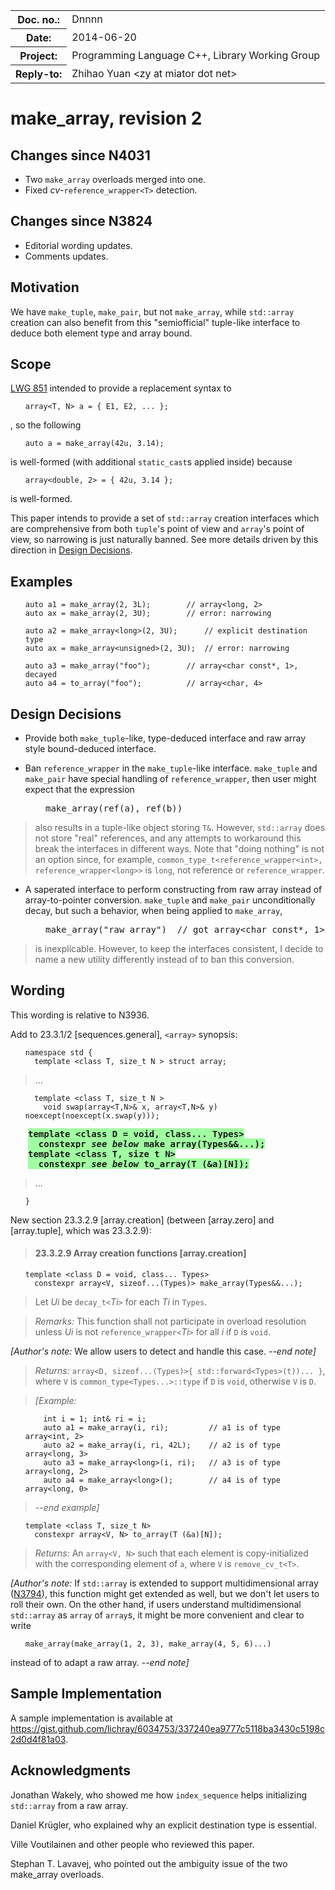 <!-- maruku -o make_array.html make_array.md -->

<style type="text/css">
pre code { display: block; margin-left: 2em; }
div { display: block; margin-left: 2em; }
ins { text-decoration: none; font-weight: bold; background-color: #A0FFA0 }
del { text-decoration: line-through; background-color: #FFA0A0 }
</style>

<table><tbody>
<tr><th>Doc. no.:</th>	<td>Dnnnn</td></tr>
<tr><th>Date:</th>	<td>2014-06-20</td></tr>
<tr><th>Project:</th>	<td>Programming Language C++, Library Working Group</td></tr>
<tr><th>Reply-to:</th>	<td>Zhihao Yuan &lt;zy at miator dot net&gt;</td></tr>
</tbody></table>

# make_array, revision 2

## Changes since N4031

- Two `make_array` overloads merged into one.
- Fixed _cv_-`reference_wrapper<T>` detection.

## Changes since N3824

- Editorial wording updates.
- Comments updates.

## Motivation

We have `make_tuple`, `make_pair`, but not `make_array`, while `std::array`
creation can also benefit from this "semiofficial" tuple-like interface to
deduce both element type and array bound.

## Scope

[LWG 851](http://cplusplus.github.io/LWG/lwg-closed.html#851) intended
to provide a replacement syntax to

    array<T, N> a = { E1, E2, ... };

, so the following

    auto a = make_array(42u, 3.14);

is well-formed (with additional `static_cast`s applied inside) because

    array<double, 2> = { 42u, 3.14 };

is well-formed.

This paper intends to provide a set of `std::array` creation interfaces
which are
comprehensive from both `tuple`'s point of view and `array`'s point of
view, so narrowing is just naturally banned.  See more details
driven by this direction in [Design Decisions](#design_decisions).

## Examples

    auto a1 = make_array(2, 3L);        // array<long, 2>
    auto ax = make_array(2, 3U);        // error: narrowing

    auto a2 = make_array<long>(2, 3U);      // explicit destination type
    auto ax = make_array<unsigned>(2, 3U);  // error: narrowing

    auto a3 = make_array("foo");        // array<char const*, 1>, decayed
    auto a4 = to_array("foo");          // array<char, 4>

## Design Decisions

- Provide both `make_tuple`-like, type-deduced interface and raw array
  style bound-deduced interface.

- Ban `reference_wrapper` in the `make_tuple`-like interface.  `make_tuple`
  and `make_pair` have special handling
  of `reference_wrapper`, then user might expect that the expression

<div><div><tt>make_array(ref(a), ref(b))</tt></div></div>

> also results in a tuple-like object storing `T&`.  However, `std::array`
> does not store "real" references, and any attempts to workaround this
> break the interfaces in different ways.
> Note that "doing nothing" is not an option since, for example,
> `common_type_t<reference_wrapper<int>, reference_wrapper<long>>` is
> `long`, not reference or `reference_wrapper`.

- A saperated interface to perform constructing from raw array instead of
  array-to-pointer conversion.  `make_tuple` and `make_pair`
  unconditionally decay, but such a behavior, when being applied to
  `make_array`,

<div><div><tt>make_array("raw array")&nbsp;
// got array&lt;char const&#42;, 1&gt;</tt></div></div>

> is inexplicable.  However, to keep the interfaces consistent, I decide
> to name a new utility differently instead of to ban this conversion.

## Wording

This wording is relative to N3936.

Add to 23.3.1/2 &#91;sequences.general&#93;, `<array>` synopsis:

    namespace std {
      template <class T, size_t N > struct array;
> ...

      template <class T, size_t N >
        void swap(array<T,N>& x, array<T,N>& y) noexcept(noexcept(x.swap(y)));
<div><ins>
<tt>template &lt;class D = void, class... Types&gt;</tt></br>
<tt>&nbsp;&nbsp;constexpr <i>see below</i> make_array(Types&amp;&amp;...);</tt></br>
<tt>template &lt;class T, size_t N&gt;</tt></br>
<tt>&nbsp;&nbsp;constexpr <i>see below</i> to_array(T (&amp;a)&#91;N&#93;);</tt></br>
</ins></div>

> ...

    }

New section 23.3.2.9 &#91;array.creation&#93; (between &#91;array.zero&#93;
and &#91;array.tuple&#93;, which was 23.3.2.9):

> #### 23.3.2.9 Array creation functions &#91;array.creation&#93;

    template <class D = void, class... Types>
      constexpr array<V, sizeof...(Types)> make_array(Types&&...);

> Let _Ui_ be `decay_t<`_Ti_`>` for each _Ti_ in `Types`.

> *Remarks:* This function shall not participate in overload resolution
> unless _Ui_ is not `reference_wrapper<`_Ti_`>` for all _i_ if `D` is `void`.

*\[Author's note:* We allow users to detect and handle this case.
*--end note\]*

> *Returns:* `array<D, sizeof...(Types)>{ std::forward<Types>(t))... }`,
> where `V` is `common_type<Types...>::type` if `D` is `void`, otherwise `V`
> is `D`.

> *\[Example:*

        int i = 1; int& ri = i;
        auto a1 = make_array(i, ri);         // a1 is of type array<int, 2>
        auto a2 = make_array(i, ri, 42L);    // a2 is of type array<long, 3>
        auto a3 = make_array<long>(i, ri);   // a3 is of type array<long, 2>
        auto a4 = make_array<long>();        // a4 is of type array<long, 0>

> *--end example\]*

    template <class T, size_t N>
      constexpr array<V, N> to_array(T (&a)[N]);

> *Returns:* An `array<V, N>` such that each element is copy-initialized
> with the corresponding element of `a`, where `V` is `remove_cv_t<T>`.

*\[Author's note:* If `std::array` is extended to support multidimensional
array
([N3794](http://www.open-std.org/JTC1/SC22/WG21/docs/papers/2013/n3794.html)),
this function might get extended as well, but we don't let users to roll
their own.  On the other hand, if users understand multidimensional
`std::array` as `array`
of `array`s, it might be more convenient and clear to write

    make_array(make_array(1, 2, 3), make_array(4, 5, 6)...)

instead of to adapt a raw array.
*--end note\]*

## Sample Implementation

A sample implementation is available at
<https://gist.github.com/lichray/6034753/337240ea9777c5118ba3430c5198c2d0d4f81a03>.

## Acknowledgments

Jonathan Wakely, who showed me how `index_sequence` helps initializing
`std::array` from a raw array.

Daniel Krügler, who explained why an explicit destination type is essential.

Ville Voutilainen and other people who reviewed this paper.

Stephan T. Lavavej, who pointed out the ambiguity issue of the two make_array
overloads.

